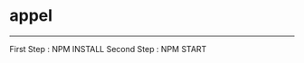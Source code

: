 # appel
-------------------------------------------------------------------------
First Step : NPM INSTALL
Second Step : NPM START
